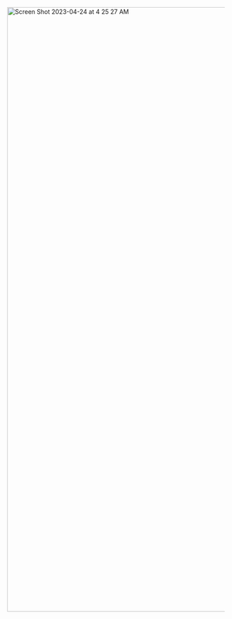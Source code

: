 <img width="1397" alt="Screen Shot 2023-04-24 at 4 25 27 AM" src="https://user-images.githubusercontent.com/89568383/233941187-3d878f56-3e19-4ece-87fe-142f6972cdb4.png">
